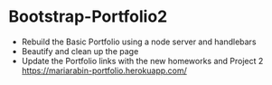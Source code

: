 # Bootstrap-Portfolio2
- Rebuild the Basic Portfolio using a node server and handlebars
- Beautify and clean up the page
- Update the Portfolio links with the new homeworks and Project 2
https://mariarabin-portfolio.herokuapp.com/
